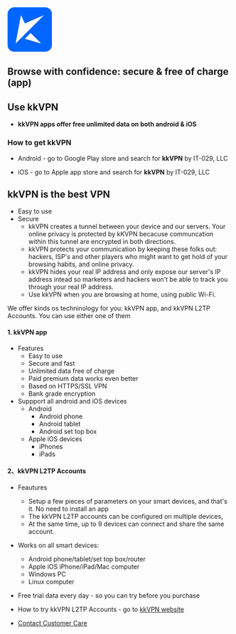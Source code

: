 <img src="kkLogoSmall.PNG" alt="kk Logo" width="100"/>

<!-- ![image](kkLogoSmall.PNG) -->

## Browse with confidence: secure & free of charge (app)
## Use kkVPN
- <strong>kkVPN apps offer free unlimited data on both android & iOS</strong>

### How to get kkVPN
- Android - go to Google Play store and search for <b>kkVPN</b> by IT-029, LLC
 
- iOS - go to Apple app store and search for <b>kkVPN</b> by IT-029, LLC
  


## kkVPN is the best VPN 

- Easy to use
- Secure
  - kkVPN creates a tunnel between your device and our servers. Your online privacy is protected by kKVPN becacuse communcation within this tunnel are encrypted in both directions.
  - kkVPN protects your communication by keeping these folks out: hackers, ISP's and other players who might want to get hold of your browsing habits, and online privacy.
  - kkVPN hides your real IP address and only expose our server's IP address intead so marketers and hackers won't be able to track you through your real IP address. 
  - Use kkVPN when you are browsing at home, using public Wi-Fi. 
 
We offer kinds os techninology for you: kkVPN app, and kkVPN L2TP Accounts. You can use either one of them

#### 1. kkVPN app
- Features
  - Easy to use
  - Secure and fast
  - Unlimited data free of charge
  - Paid premium data works even better
  - Based on HTTPS/SSL VPN 
  - Bank grade encryption
- Suppport all android and iOS devices
  - Android
    - Android phone
    - Android tablet
    - Android set top box
  - Apple iOS devices
    - iPhones
    - iPads

#### 2、kkVPN L2TP Accounts
- Feautures
  - Setup a few pieces of parameters on your smart devices, and that's it. No need to install an app
  - The kkVPN L2TP accounts can be configured on multiple devices, 
  - At the same time, up to 9 devices can connect and share the same account. 

- Works on all smart devices: 
  - Android phone/tablet/set top box/router
  - Apple iOS iPhone/iPad/Mac computer
  - Windows PC
  - Linux computer

- Free trial data every day - so you can try before you purchase

- How to try kkVPN L2TP Accounts - go to [kkVPN website ](https://atozitpro.net)

- [Contact Customer Care ](mailto:cs@a2zitpro.com)
